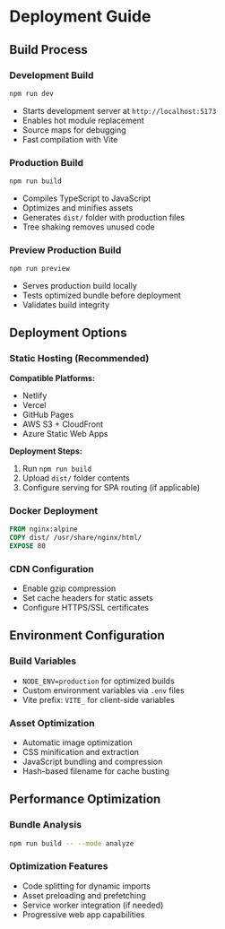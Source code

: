 # Deployment Guide

## Build Process

### Development Build
```bash
npm run dev
```
- Starts development server at `http://localhost:5173`
- Enables hot module replacement
- Source maps for debugging
- Fast compilation with Vite

### Production Build
```bash
npm run build
```
- Compiles TypeScript to JavaScript
- Optimizes and minifies assets
- Generates `dist/` folder with production files
- Tree shaking removes unused code

### Preview Production Build
```bash
npm run preview
```
- Serves production build locally
- Tests optimized bundle before deployment
- Validates build integrity

## Deployment Options

### Static Hosting (Recommended)
**Compatible Platforms:**
- Netlify
- Vercel
- GitHub Pages
- AWS S3 + CloudFront
- Azure Static Web Apps

**Deployment Steps:**
1. Run `npm run build`
2. Upload `dist/` folder contents
3. Configure serving for SPA routing (if applicable)

### Docker Deployment
```dockerfile
FROM nginx:alpine
COPY dist/ /usr/share/nginx/html/
EXPOSE 80
```

### CDN Configuration
- Enable gzip compression
- Set cache headers for static assets
- Configure HTTPS/SSL certificates

## Environment Configuration

### Build Variables
- `NODE_ENV=production` for optimized builds
- Custom environment variables via `.env` files
- Vite prefix: `VITE_` for client-side variables

### Asset Optimization
- Automatic image optimization
- CSS minification and extraction
- JavaScript bundling and compression
- Hash-based filename for cache busting

## Performance Optimization

### Bundle Analysis
```bash
npm run build -- --mode analyze
```

### Optimization Features
- Code splitting for dynamic imports
- Asset preloading and prefetching
- Service worker integration (if needed)
- Progressive web app capabilities
